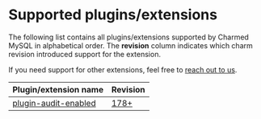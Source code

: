# Supported plugins/extensions

The following list contains all plugins/extensions supported by Charmed MySQL in alphabetical order. The **revision** column indicates which charm revision introduced support for the extension.

If you need support for other extensions, feel free to [reach out to us](/t/11868).

| Plugin/extension name          | Revision                                                                     |
|--------------------------------|------------------------------------------------------------------------------|
| [plugin-audit-enabled](/t/15423)         | [178+](https://github.com/canonical/mysql-k8s-operator/releases/tag/rev179) |